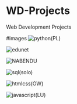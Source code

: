 # WD-Projects

Web Development Projects

#images
![python(PL)](https://github.com/Md-Abdullah-ahil/WD-Projects/assets/122879478/b97a3ee9-e59d-4cd9-8d7e-28281c7b2ebc)

![edunet](https://github.com/Md-Abdullah-ahil/WD-Projects/assets/122879478/bcbb21e9-86d7-477b-8973-86197e150612)

![NABENDU](https://github.com/Md-Abdullah-ahil/WD-Projects/assets/122879478/5af69419-0d43-42ed-9833-52516f6f8f91)

![sql(solo)](https://github.com/Md-Abdullah-ahil/WD-Projects/assets/122879478/e411c14f-3762-4c1a-ba83-b02e9509884c)

![htmlcss(OW)](https://github.com/Md-Abdullah-ahil/WD-Projects/assets/122879478/a3925ad8-d89d-46b3-ac88-1a5c59ed339b)

![javascript(LU)](https://github.com/Md-Abdullah-ahil/WD-Projects/assets/122879478/3a104604-bc07-4354-8709-0912137999f3)
